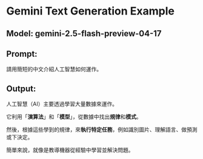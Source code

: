 # Gemini Text Generation Example

## Model: gemini-2.5-flash-preview-04-17

## Prompt:
請用簡短的中文介紹人工智慧如何運作。

## Output:
人工智慧（AI）主要透過學習大量數據來運作。

它利用「**演算法**」和「**模型**」，從數據中找出**規律**和**模式**。

然後，根據這些學到的規律，來**執行特定任務**，例如識別圖片、理解語言、做預測或下決定。

簡單來說，就像是教導機器從經驗中學習並解決問題。

